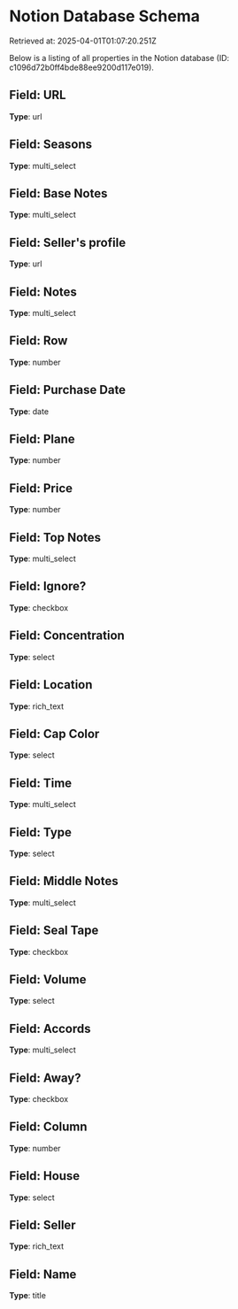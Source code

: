 # Notion Database Schema
Retrieved at: 2025-04-01T01:07:20.251Z

Below is a listing of all properties in the Notion database (ID: c1096d72b0ff4bde88ee9200d117e019).

## Field: URL
**Type**: url

## Field: Seasons
**Type**: multi_select

## Field: Base Notes
**Type**: multi_select

## Field: Seller's profile
**Type**: url

## Field: Notes
**Type**: multi_select

## Field: Row
**Type**: number

## Field: Purchase Date
**Type**: date

## Field: Plane
**Type**: number

## Field: Price
**Type**: number

## Field: Top Notes
**Type**: multi_select

## Field: Ignore?
**Type**: checkbox

## Field: Concentration 
**Type**: select

## Field: Location
**Type**: rich_text

## Field: Cap Color
**Type**: select

## Field: Time
**Type**: multi_select

## Field: Type
**Type**: select

## Field: Middle Notes
**Type**: multi_select

## Field: Seal Tape
**Type**: checkbox

## Field: Volume
**Type**: select

## Field: Accords
**Type**: multi_select

## Field: Away?
**Type**: checkbox

## Field: Column
**Type**: number

## Field: House
**Type**: select

## Field: Seller
**Type**: rich_text

## Field: Name
**Type**: title

